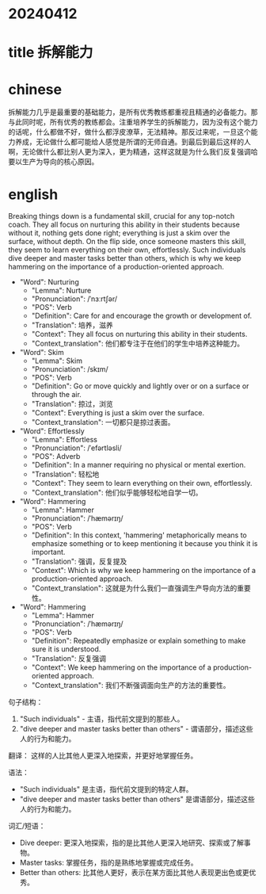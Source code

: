 
# 20240412

# title 拆解能力 

# chinese 

拆解能力几乎是最重要的基础能力，是所有优秀教练都重视且精通的必备能力。那与此同时呢，所有优秀的教练都会。注重培养学生的拆解能力，因为没有这个能力的话呢，什么都做不好，做什么都浮皮潦草，无法精神。那反过来呢，一旦这个能力养成，无论做什么都可能给人感觉是所谓的无师自通。到最后到最后这样的人啊，无论做什么都比别人更为深入，更为精通，这样这就是为什么我们反复强调哈要以生产为导向的核心原因。

# english

Breaking things down is a fundamental skill, crucial for any top-notch coach. They all focus on nurturing this ability in their students because without it, nothing gets done right; everything is just a skim over the surface, without depth. On the flip side, once someone masters this skill, they seem to learn everything on their own, effortlessly. Such individuals dive deeper and master tasks better than others, which is why we keep hammering on the importance of a production-oriented approach.

- "Word": Nurturing
  - "Lemma": Nurture
  - "Pronunciation": /ˈnɜːrtʃər/
  - "POS": Verb
  - "Definition": Care for and encourage the growth or development of.
  - "Translation": 培养，滋养
  - "Context": They all focus on nurturing this ability in their students.
  - "Context_translation": 他们都专注于在他们的学生中培养这种能力。
- "Word": Skim
  - "Lemma": Skim
  - "Pronunciation": /skɪm/
  - "POS": Verb
  - "Definition": Go or move quickly and lightly over or on a surface or through the air.
  - "Translation": 掠过，浏览
  - "Context": Everything is just a skim over the surface.
  - "Context_translation": 一切都只是掠过表面。
- "Word": Effortlessly
  - "Lemma": Effortless
  - "Pronunciation": /ˈefərtləsli/
  - "POS": Adverb
  - "Definition": In a manner requiring no physical or mental exertion.
  - "Translation": 轻松地
  - "Context": They seem to learn everything on their own, effortlessly.
  - "Context_translation": 他们似乎能够轻松地自学一切。
- "Word": Hammering
  - "Lemma": Hammer
  - "Pronunciation": /ˈhæmərɪŋ/
  - "POS": Verb
  - "Definition": In this context, 'hammering' metaphorically means to emphasize something or to keep mentioning it because you think it is important.
  - "Translation": 强调，反复提及
  - "Context": Which is why we keep hammering on the importance of a production-oriented approach.
  - "Context_translation": 这就是为什么我们一直强调生产导向方法的重要性。
- "Word": Hammering
  - "Lemma": Hammer
  - "Pronunciation": /ˈhæmərɪŋ/
  - "POS": Verb
  - "Definition": Repeatedly emphasize or explain something to make sure it is understood.
  - "Translation": 反复强调
  - "Context": We keep hammering on the importance of a production-oriented approach.
  - "Context_translation": 我们不断强调面向生产的方法的重要性。

句子结构：
1. "Such individuals" - 主语，指代前文提到的那些人。
2. "dive deeper and master tasks better than others" - 谓语部分，描述这些人的行为和能力。

翻译：
这样的人比其他人更深入地探索，并更好地掌握任务。

语法：
- "Such individuals" 是主语，指代前文提到的特定人群。
- "dive deeper and master tasks better than others" 是谓语部分，描述这些人的行为和能力。

词汇/短语：
- Dive deeper: 更深入地探索，指的是比其他人更深入地研究、探索或了解事物。
- Master tasks: 掌握任务，指的是熟练地掌握或完成任务。
- Better than others: 比其他人更好，表示在某方面比其他人表现更出色或更优秀。
